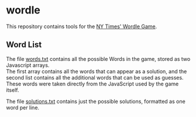 # wordle
This repository contains tools for the [NY Times' Wordle Game](https://www.nytimes.com/games/wordle/index.html).

## Word List
The file [words.txt](words.txt) contains all the possible Words in the game, stored as two Javascript arrays.  
The first array contains all the words that can appear as a solution, and the second list contains all the additional words that can be used as guesses.
These words were taken directly from the JavaScript used by the game itself.

The file [solutions.txt](solutions.txt) contains just the possible solutions, formatted as one word per line. 
